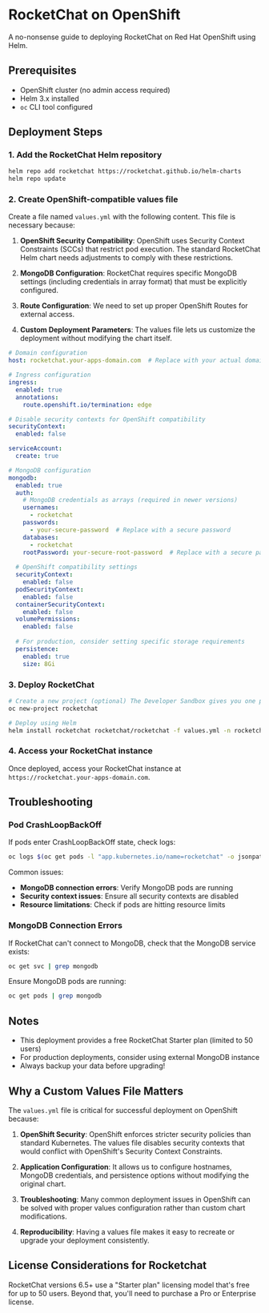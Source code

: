# RocketChat on OpenShift

A no-nonsense guide to deploying RocketChat on Red Hat OpenShift using Helm.

## Prerequisites

- OpenShift cluster (no admin access required)
- Helm 3.x installed
- `oc` CLI tool configured

## Deployment Steps

### 1. Add the RocketChat Helm repository

```bash
helm repo add rocketchat https://rocketchat.github.io/helm-charts
helm repo update
```

### 2. Create OpenShift-compatible values file

Create a file named `values.yml` with the following content. This file is necessary because:

1. **OpenShift Security Compatibility**: OpenShift uses Security Context Constraints (SCCs) that restrict pod execution. The standard RocketChat Helm chart needs adjustments to comply with these restrictions.

2. **MongoDB Configuration**: RocketChat requires specific MongoDB settings (including credentials in array format) that must be explicitly configured.

3. **Route Configuration**: We need to set up proper OpenShift Routes for external access.

4. **Custom Deployment Parameters**: The values file lets us customize the deployment without modifying the chart itself.

```yaml
# Domain configuration
host: rocketchat.your-apps-domain.com  # Replace with your actual domain

# Ingress configuration
ingress:
  enabled: true
  annotations:
    route.openshift.io/termination: edge

# Disable security contexts for OpenShift compatibility
securityContext:
  enabled: false

serviceAccount:
  create: true

# MongoDB configuration
mongodb:
  enabled: true
  auth:
    # MongoDB credentials as arrays (required in newer versions)
    usernames:
      - rocketchat
    passwords:
      - your-secure-password  # Replace with a secure password
    databases:
      - rocketchat
    rootPassword: your-secure-root-password  # Replace with a secure password
  
  # OpenShift compatibility settings
  securityContext:
    enabled: false
  podSecurityContext:
    enabled: false
  containerSecurityContext:
    enabled: false
  volumePermissions:
    enabled: false
  
  # For production, consider setting specific storage requirements
  persistence:
    enabled: true
    size: 8Gi
```

### 3. Deploy RocketChat

```bash
# Create a new project (optional) The Developer Sandbox gives you one project namespace.
oc new-project rocketchat

# Deploy using Helm
helm install rocketchat rocketchat/rocketchat -f values.yml -n rocketchat
```

### 4. Access your RocketChat instance

Once deployed, access your RocketChat instance at `https://rocketchat.your-apps-domain.com`.

## Troubleshooting

### Pod CrashLoopBackOff

If pods enter CrashLoopBackOff state, check logs:

```bash
oc logs $(oc get pods -l "app.kubernetes.io/name=rocketchat" -o jsonpath='{.items[0].metadata.name}')
```

Common issues:
- **MongoDB connection errors**: Verify MongoDB pods are running
- **Security context issues**: Ensure all security contexts are disabled
- **Resource limitations**: Check if pods are hitting resource limits

### MongoDB Connection Errors

If RocketChat can't connect to MongoDB, check that the MongoDB service exists:

```bash
oc get svc | grep mongodb
```

Ensure MongoDB pods are running:

```bash
oc get pods | grep mongodb
```

## Notes

- This deployment provides a free RocketChat Starter plan (limited to 50 users)
- For production deployments, consider using external MongoDB instance
- Always backup your data before upgrading!

## Why a Custom Values File Matters

The `values.yml` file is critical for successful deployment on OpenShift because:

1. **OpenShift Security**: OpenShift enforces stricter security policies than standard Kubernetes. The values file disables security contexts that would conflict with OpenShift's Security Context Constraints.

2. **Application Configuration**: It allows us to configure hostnames, MongoDB credentials, and persistence options without modifying the original chart.

3. **Troubleshooting**: Many common deployment issues in OpenShift can be solved with proper values configuration rather than custom chart modifications.

4. **Reproducibility**: Having a values file makes it easy to recreate or upgrade your deployment consistently.

## License Considerations for Rocketchat

RocketChat versions 6.5+ use a "Starter plan" licensing model that's free for up to 50 users. Beyond that, you'll need to purchase a Pro or Enterprise license.
